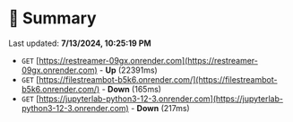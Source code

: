 # 📖 Summary
Last updated: **7/13/2024, 10:25:19 PM**

- `GET` [https://restreamer-09gx.onrender.com](https://restreamer-09gx.onrender.com) - **Up** (22391ms)
- `GET` [https://filestreambot-b5k6.onrender.com/](https://filestreambot-b5k6.onrender.com/) - **Down** (165ms)
- `GET` [https://jupyterlab-python3-12-3.onrender.com](https://jupyterlab-python3-12-3.onrender.com) - **Down** (217ms)

